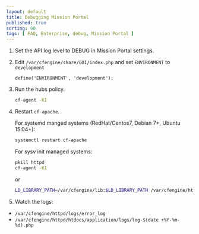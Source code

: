 ```yaml
---
layout: default
title: Debugging Mission Portal
published: true
sorting: 90
tags: [ FAQ, Enterprise, debug, Mission Portal ]
---
```


1.  Set the API log level to DEBUG in Mission Portal settings.

2.  Edit `/var/cfengine/share/GUI/index.php` and set `ENVIRONMENT` to `development`

    ```
    define('ENVIRONMENT', 'development');
    ```

3.  Run the hubs policy.

    ```sh
    cf-agent -KI
    ```

4.  Restart `cf-apache`.

    For systemd manged systems (RedHat/Centos7, Debian 7+, Ubuntu 15.04+):

    ```sh
    systemctl restart cf-apache
    ```

    For sysv init managed systems:

    ```sh
    pkill httpd
    cf-agent -KI
    ```

    or

    ```sh
    LD_LIBRARY_PATH=/var/cfengine/lib:$LD_LIBRARY_PATH /var/cfengine/httpd/bin/apachectl restart
    ```

5. Watch the logs:
* `/var/cfengine/httpd/logs/error_log`
* `/var/cfengine/httpd/htdocs/application/logs/log-$(date +%Y-%m-%d).php`
